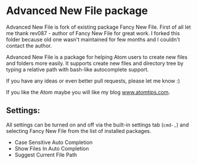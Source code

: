 # Advanced New File package

Advanced New File is fork of existing package Fancy New File. First of all let me thank rev087 - author of Fancy New File for great work.
I forked this folder because old one wasn't maintained for few months and I couldn't contact the author.

Advanced New File is a package for helping Atom users to create new files and folders more easily.
It supports create new files and directory tree by typing a relative path with bash-like autocomplete support.

If you have any ideas or even better pull requests, please let me know :)

If you like the Atom maybe you will like my blog www.atomtips.com.

## Settings:

All settings can be turned on and off via the built-in settings tab (`cmd-,`) and selecting Fancy New File from the list of installed packages.

- Case Sensitive Auto Completion
- Show Files In Auto Completion
- Suggest Current File Path
